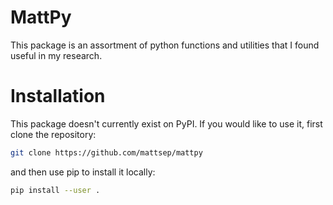 # MattPy
This package is an assortment of python functions and utilities that I found useful in my research.

# Installation
This package doesn't currently exist on PyPI. If you would like to use it, first clone the repository:
```bash
git clone https://github.com/mattsep/mattpy
```
and then use pip to install it locally:
```bash
pip install --user .
```
